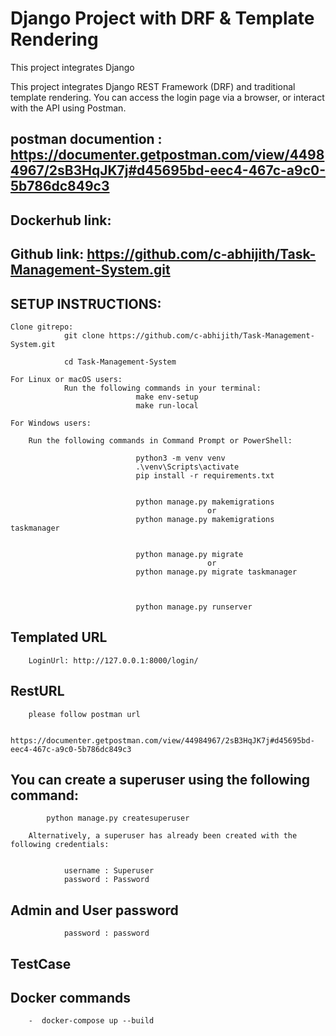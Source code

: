 # Django Project with DRF & Template Rendering
This project integrates Django

This project integrates Django REST Framework (DRF) and traditional template rendering. You can access the login page via a browser, or interact with the API using Postman.


## postman documention : https://documenter.getpostman.com/view/44984967/2sB3HqJK7j#d45695bd-eec4-467c-a9c0-5b786dc849c3

## Dockerhub link: 

## Github link: https://github.com/c-abhijith/Task-Management-System.git

## SETUP INSTRUCTIONS:
    Clone gitrepo:
                git clone https://github.com/c-abhijith/Task-Management-System.git
                
                cd Task-Management-System

    For Linux or macOS users:
                Run the following commands in your terminal:
                                make env-setup
                                make run-local

    For Windows users:

        Run the following commands in Command Prompt or PowerShell:

                                python3 -m venv venv
                                .\venv\Scripts\activate
                                pip install -r requirements.txt


                                python manage.py makemigrations
                                                or 
                                python manage.py makemigrations taskmanager


                                python manage.py migrate
                                                or 
                                python manage.py migrate taskmanager



                                python manage.py runserver

## Templated URL
        LoginUrl: http://127.0.0.1:8000/login/

## RestURL

        please follow postman url

        https://documenter.getpostman.com/view/44984967/2sB3HqJK7j#d45695bd-eec4-467c-a9c0-5b786dc849c3




## You can create a superuser using the following command:         

            python manage.py createsuperuser
    
        Alternatively, a superuser has already been created with the following credentials:


                username : Superuser
                password : Password

## Admin and User password

                password : password

        

## TestCase

## Docker commands 
        -  docker-compose up --build
